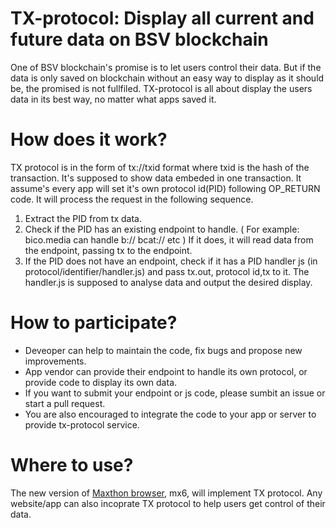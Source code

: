 # TX-protocol: Display all current and future data on BSV blockchain

One of BSV blockchain's promise is to let users control their data. But if the data is only saved on blockchain without an 
easy way to display as it should be, the promised is not fullfiled. TX-protocol is all about display the users data in its best way,
no matter what apps saved it.

# How does it work?

TX protocol is in the form of tx://txid format where txid is the hash of the transaction. It's supposed to show data embeded in one transaction. 
It assume's every app will set it's own protocol id(PID) following OP_RETURN code. 
It will process the request in the following sequence.

1. Extract the PID from tx data.
2. Check if the PID has an existing endpoint to handle. ( For example: bico.media can handle b:// bcat:// etc ) If it does, it will read data from the endpoint, passing tx to the endpoint.
3. If the PID does not have an endpoint, check if it has a PID handler js (in protocol/identifier/handler.js) and pass tx.out, protocol id,tx to it. 
The handler.js is supposed to analyse data and output the desired display.

# How to participate?

- Deveoper can help to maintain the code, fix bugs and propose new improvements.
- App vendor can provide their endpoint to handle its own protocol, or provide code to display its own data.
- If you want to submit your endpoint or js code, please sumbit an issue or start a pull request.
- You are also encouraged to integrate the code to your app or server to provide tx-protocol service.

# Where to use?

The new version of [Maxthon browser](www.maxthon.com), mx6, will implement TX protocol. Any website/app can also incoprate TX protocol to 
help users get control of their data.
